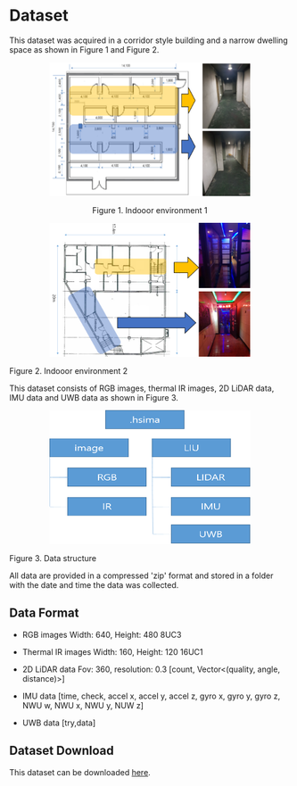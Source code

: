 # Dataset
This dataset was acquired in a corridor style building and a narrow dwelling space as shown in Figure 1 and Figure 2.

<p align="center"><img src="Indoor_environment_1.png"  width="360" height="240"></p>
<center>Figure 1. Indooor environment 1</center>


<p align="center"><img src="Indoor_environment_2.png"  width="360" height="240"></p>
Figure 2. Indooor environment 2



This dataset consists of RGB images, thermal IR images, 2D LiDAR data, IMU data and UWB data as shown in Figure 3.

<p align="center"><img src="data_structure.png" width="360" height="240"></p>
Figure 3. Data structure 



All data are provided in a compressed 'zip' format and stored in a folder with the date and time the data was collected.



## Data Format
- RGB images
Width: 640, Height: 480 8UC3

- Thermal IR images
Width: 160, Height: 120 16UC1

- 2D LiDAR data
Fov: 360, resolution: 0.3
[count, Vector<(quality, angle, distance)>]

- IMU data
[time, check, accel x, accel y, accel z, gyro x, gyro y, gyro z, NWU w, NWU x, NWU y, NUW z]

- UWB data
[try,data]



## Dataset Download
This dataset can be downloaded [here](https://drive.google.com/drive/folders/1pY3LgR_v4fpzPi170MBkokT65ScvDaCa?usp=sharing).




